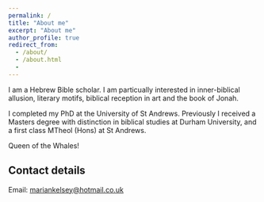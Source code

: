 ```yaml
---
permalink: /
title: "About me"
excerpt: "About me"
author_profile: true
redirect_from:
  - /about/
  - /about.html
  -
---
```


I am a Hebrew Bible scholar. I am particually interested in inner-biblical allusion, literary motifs, biblical reception in art and the book of Jonah. 

I completed my PhD at the University of St Andrews. Previously I received a Masters degree with distinction in biblical studies at Durham University, and a first class MTheol (Hons) at St Andrews.

Queen of the Whales!

## Contact details

Email: mariankelsey@hotmail.co.uk
